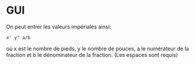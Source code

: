 # GUI
On peut entrer les valeurs impériales ainsi:
```
x' y" a/b
```
où x est le nombre de pieds, y le nombre de pouces, a le numérateur de la fraction et b le dénominateur de la fraction. (Les espaces sont requis)
